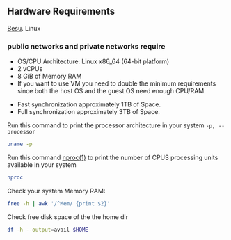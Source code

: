 
## Hardware Requirements 

[Besu](https://besu.hyperledger.org/en/stable/HowTo/Get-Started/System-Requirements/System-Requirements-Public/#system-requirements-for-public-networks). 
Linux
### public networks and private networks require

* OS/CPU Architecture: Linux x86_64 (64-bit platform)
* 2 vCPUs
* 8 GiB of Memory RAM
* If you want to use VM you need to double the minimum requirements since both the host OS and the guest OS need enough CPU/RAM.


- Fast synchronization approximately 1TB of Space. 
- Full synchronization approximately 3TB of Space.


Run this command to print the processor architecture in your system ```-p, --processor```

```sh
uname -p
```

Run this command [nproc(1)](https://man7.org/linux/man-pages/man1/nproc.1.html) to print the number of CPUS processing units available in your system

```sh
nproc
```

Check your system Memory RAM:

```sh
free -h | awk '/^Mem/ {print $2}'
```

Check free disk space of the the home dir

```sh
df -h --output=avail $HOME
```


